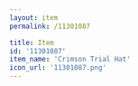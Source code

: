```yaml
---
layout: item
permalink: /11301087

title: Item
id: '11301087'
item_name: 'Crimson Trial Hat'
icon_url: '11301087.png'
---
```

